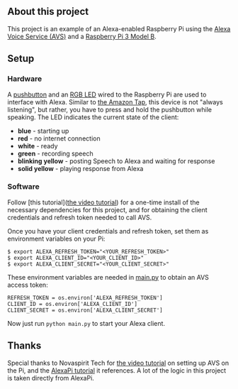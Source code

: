 ## About this project
This project is an example of an Alexa-enabled Raspberry Pi using the [Alexa Voice Service (AVS)](https://developer.amazon.com/alexa-voice-service) and a [Raspberry Pi 3 Model B](https://www.amazon.com/Raspberry-Pi-RASP-PI-3-Model-Motherboard/dp/B01CD5VC92).

## Setup
### Hardware
A [pushbutton](https://www.amazon.com/6x6x6mm-Momentary-Push-Button-Switch/dp/B01GN79QF8) and an [RGB LED](https://www.amazon.com/DIY-3-Color-RGB-Module-Arduino/dp/B0100A92BC) wired to the Raspberry Pi are used to interface with Alexa. Similar to [the Amazon Tap](https://www.amazon.com/Amazon-Tap-Alexa-Enabled-Portable-Bluetooth/dp/B01BH83OOM), this device is not "always listening", but rather, you have to press and hold the pushbutton while speaking. The LED indicates the current state of the client:
* __blue__ - starting up
* __red__ - no internet connection
* __white__ - ready
* __green__ - recording speech
* __blinking yellow__ - posting Speech to Alexa and waiting for response
* __solid yellow__ - playing response from Alexa

### Software
Follow [this tutorial]([the video tutorial](https://www.youtube.com/watch?v=frH9HaQTFL8)) for a one-time install of the necessary dependencies for this project, and for obtaining the client credentials and refresh token needed to call AVS.

Once you have your client credentials and refresh token, set them as environment variables on your Pi:

```
$ export ALEXA_REFRESH_TOKEN="<YOUR_REFRESH_TOKEN>"
$ export ALEXA_CLIENT_ID="<YOUR_CLIENT_ID>"
$ export ALEXA_CLIENT_SECRET="<YOUR_CLIENT_SECRET>"
```

These environment variables are needed in [main.py](main.py) to obtain an AVS access token:

```
REFRESH_TOKEN = os.environ['ALEXA_REFRESH_TOKEN']
CLIENT_ID = os.environ['ALEXA_CLIENT_ID']
CLIENT_SECRET = os.environ['ALEXA_CLIENT_SECRET']
```

Now just run `python main.py` to start your Alexa client.

## Thanks
Special thanks to Novaspirit Tech for [the video tutorial](https://www.youtube.com/watch?v=frH9HaQTFL8) on setting up AVS on the Pi, and the [AlexaPi tutorial](https://github.com/novaspirit/AlexaPi/) it references. A lot of the logic in this project is taken directly from AlexaPi.
